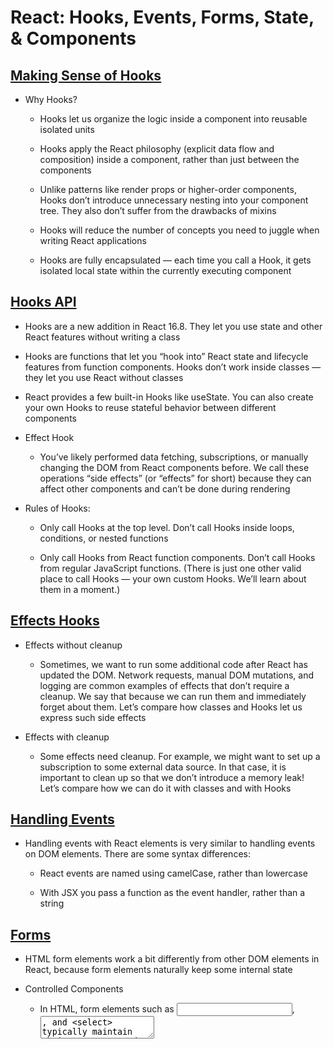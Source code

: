# React: Hooks, Events, Forms, State, & Components

## [Making Sense of Hooks](https://medium.com/@dan_abramov/making-sense-of-react-hooks-fdbde8803889)

* Why Hooks?

  * Hooks let us organize the logic inside a component into reusable isolated units

  * Hooks apply the React philosophy (explicit data flow and composition) inside a component, rather than just between the components

  * Unlike patterns like render props or higher-order components, Hooks don’t introduce unnecessary nesting into your component tree. They also don’t suffer from the drawbacks of mixins

  * Hooks will reduce the number of concepts you need to juggle when writing React applications

  * Hooks are fully encapsulated — each time you call a Hook, it gets isolated local state within the currently executing component

## [Hooks API](https://reactjs.org/docs/hooks-overview.html)

* Hooks are a new addition in React 16.8. They let you use state and other React features without writing a class

* Hooks are functions that let you “hook into” React state and lifecycle features from function components. Hooks don’t work inside classes — they let you use React without classes

* React provides a few built-in Hooks like useState. You can also create your own Hooks to reuse stateful behavior between different components

* Effect Hook

  * You’ve likely performed data fetching, subscriptions, or manually changing the DOM from React components before. We call these operations “side effects” (or “effects” for short) because they can affect other components and can’t be done during rendering

* Rules of Hooks:

  * Only call Hooks at the top level. Don’t call Hooks inside loops, conditions, or nested functions

  * Only call Hooks from React function components. Don’t call Hooks from regular JavaScript functions. (There is just one other valid place to call Hooks — your own custom Hooks. We’ll learn about them in a moment.)

## [Effects Hooks](https://reactjs.org/docs/hooks-effect.html)

* Effects without cleanup

  * Sometimes, we want to run some additional code after React has updated the DOM. Network requests, manual DOM mutations, and logging are common examples of effects that don’t require a cleanup. We say that because we can run them and immediately forget about them. Let’s compare how classes and Hooks let us express such side effects

* Effects with cleanup

  * Some effects need cleanup. For example, we might want to set up a subscription to some external data source. In that case, it is important to clean up so that we don’t introduce a memory leak! Let’s compare how we can do it with classes and with Hooks

## [Handling Events](https://reactjs.org/docs/handling-events.html)

* Handling events with React elements is very similar to handling events on DOM elements. There are some syntax differences:

  * React events are named using camelCase, rather than lowercase

  * With JSX you pass a function as the event handler, rather than a string

## [Forms](https://reactjs.org/docs/forms.html)

* HTML form elements work a bit differently from other DOM elements in React, because form elements naturally keep some internal state

* Controlled Components

  * In HTML, form elements such as <input>, <textarea>, and <select> typically maintain their own state and update it based on user input. In React, mutable state is typically kept in the state property of components, and only updated with setState()

  * We can combine the two by making the React state be the “single source of truth”. Then the React component that renders a form also controls what happens in that form on subsequent user input. An input form element whose value is controlled by React in this way is called a “controlled component”

  * With a controlled component, the input’s value is always driven by the React state. While this means you have to type a bit more code, you can now pass the value to other UI elements too, or reset it from other event handlers

## [Components and Props](https://reactjs.org/docs/components-and-props.html)

* Composing Components

  * Components can refer to other components in their output. This lets us use the same component abstraction for any level of detail. A button, a form, a dialog, a screen: in React apps, all those are commonly expressed as components

  * Typically, new React apps have a single App component at the very top. However, if you integrate React into an existing app, you might start bottom-up with a small component like Button and gradually work your way to the top of the view hierarchy

* All React components must act like pure functions with respect to their props

### Additional Resources

* [The State Hook](https://reactjs.org/docs/hooks-state.html)

* [Hooks API Reference](https://reactjs.org/docs/hooks-reference.html)

* [State and Lifecycle](https://reactjs.org/docs/state-and-lifecycle.html)

